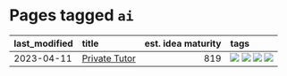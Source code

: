 # Pages tagged `ai`

|last_modified|title|est. idea maturity|tags
|:---|:---|---:|:---|
|2023-04-11|[Private Tutor](../private_tutor.md)|819|[![](https://img.shields.io/badge/tag-ai-83cbca)](../tags/ai.md) [![](https://img.shields.io/badge/tag-discussion-e33481)](../tags/discussion.md) [![](https://img.shields.io/badge/tag-education-b59164)](../tags/education.md) [![](https://img.shields.io/badge/tag-startup-2b1224)](../tags/startup.md)|